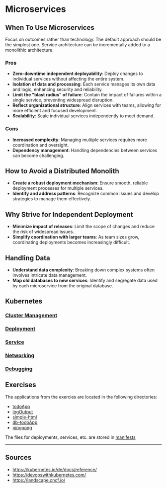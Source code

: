 # Microservices

## When To Use Microservices

Focus on outcomes rather than technology. The default approach should be the simplest one. Service architecture can be incrementally added to a monolithic architecture.

### Pros

- **Zero-downtime independent deployability**: Deploy changes to individual services without affecting the entire system.
- **Isolation of data and processing**: Each service manages its own data and logic, enhancing security and reliability.
- **Limit the "blast radius" of failure**: Contain the impact of failures within a single service, preventing widespread disruption.
- **Reflect organizational structure**: Align services with teams, allowing for more efficient and focused development.
- **Scalability**: Scale individual services independently to meet demand.

### Cons

- **Increased complexity**: Managing multiple services requires more coordination and oversight.
- **Dependency management**: Handling dependencies between services can become challenging.

## How to Avoid a Distributed Monolith

- **Create a robust deployment mechanism**: Ensure smooth, reliable deployment processes for multiple services.
- **Identify and address patterns**: Recognize common issues and develop strategies to manage them effectively.

## Why Strive for Independent Deployment

- **Minimize impact of releases**: Limit the scope of changes and reduce the risk of widespread issues.
- **Simplify coordination with larger teams**: As team sizes grow, coordinating deployments becomes increasingly difficult.

## Handling Data

- **Understand data complexity**: Breaking down complex systems often involves intricate data management.
- **Map old databases to new services**: Identify and segregate data used by each microservice from the original database.

## Kubernetes

### [Cluster Management](notes/ClusterManagement.md)

### [Deployment](notes/Deployment.md)

### [Service](notes/Service.md)

### [Networking](notes/Networking.md)

### [Debugging](notes/Debugging.md)

## Exercises

The applications from the exercies are located in the following directories:

- [todoApp](apps/todoApp/)
- [logOutput](apps/LogOutput/)
- [simple-html](apps/simple-html/)
- [db-todoApp](apps/db-todoApp/)
- [pingpong](apps/PingPong/)

The files for deployments, services, etc. are stored in [manifests](manifests/)

---

## Sources

- <https://kubernetes.io/de/docs/reference/>
- <https://devopswithkubernetes.com/>
- <https://landscape.cncf.io/>